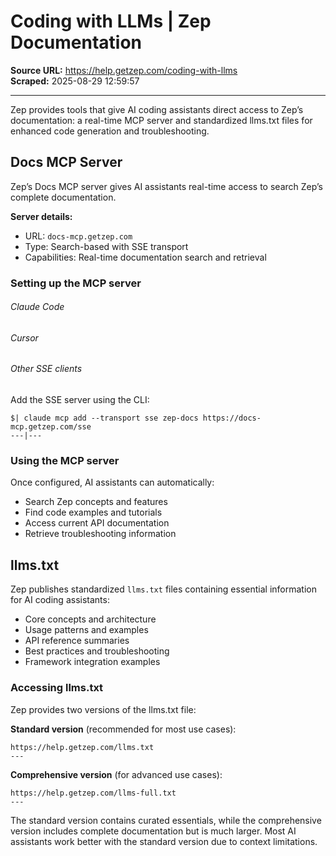 # Coding with LLMs | Zep Documentation

**Source URL:** https://help.getzep.com/coding-with-llms  
**Scraped:** 2025-08-29 12:59:57

---

Zep provides tools that give AI coding assistants direct access to Zep’s documentation: a real-time MCP server and standardized llms.txt files for enhanced code generation and troubleshooting.

## Docs MCP Server

Zep’s Docs MCP server gives AI assistants real-time access to search Zep’s complete documentation.

**Server details:**

  * URL: `docs-mcp.getzep.com`
  * Type: Search-based with SSE transport
  * Capabilities: Real-time documentation search and retrieval

### Setting up the MCP server

###### Claude Code

###### Cursor

###### Other SSE clients

Add the SSE server using the CLI:
    
    
    $| claude mcp add --transport sse zep-docs https://docs-mcp.getzep.com/sse  
    ---|---  
  
### Using the MCP server

Once configured, AI assistants can automatically:

  * Search Zep concepts and features
  * Find code examples and tutorials
  * Access current API documentation
  * Retrieve troubleshooting information

## llms.txt

Zep publishes standardized `llms.txt` files containing essential information for AI coding assistants:

  * Core concepts and architecture
  * Usage patterns and examples
  * API reference summaries
  * Best practices and troubleshooting
  * Framework integration examples

### Accessing llms.txt

Zep provides two versions of the llms.txt file:

**Standard version** (recommended for most use cases):
    
    
    https://help.getzep.com/llms.txt  
    ---  
  
**Comprehensive version** (for advanced use cases):
    
    
    https://help.getzep.com/llms-full.txt  
    ---  
  
The standard version contains curated essentials, while the comprehensive version includes complete documentation but is much larger. Most AI assistants work better with the standard version due to context limitations.

